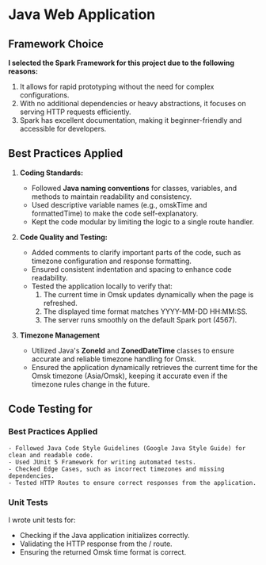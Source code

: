 # Java Web Application

## Framework Choice
**I selected the Spark Framework for this project due to the following reasons:**
1. It allows for rapid prototyping without the need for complex configurations.
2. With no additional dependencies or heavy abstractions, it focuses on serving HTTP requests efficiently.
3. Spark has excellent documentation, making it beginner-friendly and accessible for developers.

## Best Practices Applied
1. **Coding Standards:**
   - Followed **Java naming conventions** for classes, variables, and methods to maintain readability and consistency.
   - Used descriptive variable names (e.g., omskTime and formattedTime) to make the code self-explanatory.
   - Kept the code modular by limiting the logic to a single route handler.
  
2. **Code Quality and Testing:**
   - Added comments to clarify important parts of the code, such as timezone configuration and response formatting.
   - Ensured consistent indentation and spacing to enhance code readability.
   - Tested the application locally to verify that:
       1. The current time in Omsk updates dynamically when the page is refreshed.
       2. The displayed time format matches YYYY-MM-DD HH:MM:SS.
       3. The server runs smoothly on the default Spark port (4567).
    
3. **Timezone Management**
   - Utilized Java's **ZoneId** and **ZonedDateTime** classes to ensure accurate and reliable timezone handling for Omsk.
   - Ensured the application dynamically retrieves the current time for the Omsk timezone (Asia/Omsk), keeping it accurate even if the timezone rules change in the future.

## Code Testing for
### Best Practices Applied
    - Followed Java Code Style Guidelines (Google Java Style Guide) for clean and readable code.
    - Used JUnit 5 Framework for writing automated tests.
    - Checked Edge Cases, such as incorrect timezones and missing dependencies.
    - Tested HTTP Routes to ensure correct responses from the application.
    
### Unit Tests
I wrote unit tests for:
- Checking if the Java application initializes correctly.
- Validating the HTTP response from the / route.
- Ensuring the returned Omsk time format is correct.
